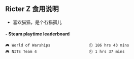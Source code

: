 ## Ricter Z 食用说明
- 喜欢猫猫，是个冇猫孤儿

<!-- steam-box start -->
#### - Steam playtime leaderboard
```text
🎮 World of Warships                 🕘 186 hrs 43 mins
🎮 NITE Team 4                       🕘 1 hrs 37 mins
```
<!-- Powered by https://github.com/YouEclipse/steam-box . -->
<!-- steam-box end -->
